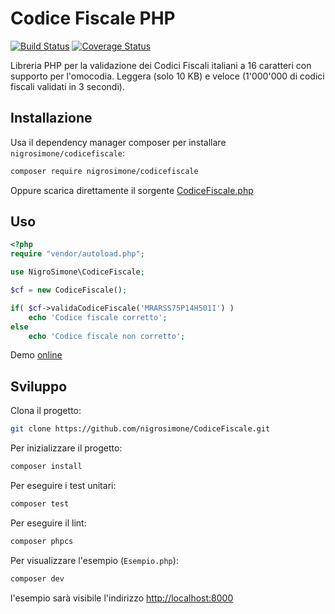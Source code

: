 # Codice Fiscale PHP

[![Build Status](https://app.travis-ci.com/nigrosimone/codice-fiscale.svg?branch=master)](https://app.travis-ci.com/nigrosimone/codice-fiscale) [![Coverage Status](https://coveralls.io/repos/github/nigrosimone/CodiceFiscale/badge.svg?branch=master)](https://coveralls.io/github/nigrosimone/CodiceFiscale?branch=master)

Libreria PHP per la validazione dei Codici Fiscali italiani a 16 caratteri con supporto per l'omocodia. Leggera (solo 10 KB) e veloce (1'000'000 di codici fiscali validati in 3 secondi).

## Installazione

Usa il dependency manager composer per installare `nigrosimone/codicefiscale`:

```bash
composer require nigrosimone/codicefiscale
```

Oppure scarica direttamente il sorgente [CodiceFiscale.php](https://github.com/nigrosimone/codice-fiscale/blob/master/src/CodiceFiscale.php)

## Uso

```php
<?php
require "vendor/autoload.php";

use NigroSimone\CodiceFiscale;

$cf = new CodiceFiscale();

if( $cf->validaCodiceFiscale('MRARSS75P14H501I') )
    echo 'Codice fiscale corretto';
else
    echo 'Codice fiscale non corretto';
```

Demo [online](https://phpsandbox.io/e/x/h1r2e)

## Sviluppo

Clona il progetto:

```bash
git clone https://github.com/nigrosimone/CodiceFiscale.git
```

Per inizializzare il progetto:

```bash
composer install
```

Per eseguire i test unitari:

```bash
composer test
```

Per eseguire il lint:

```bash
composer phpcs
```

Per visualizzare l'esempio (`Esempio.php`):

```bash
composer dev
```

l'esempio sarà visibile l'indirizzo <http://localhost:8000>
